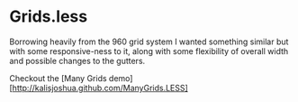 # Grids.less

Borrowing heavily from the 960 grid system I wanted something similar but with some responsive-ness to it, along with some flexibility of overall width and possible changes to the gutters.


Checkout the [Many Grids demo][http://kalisjoshua.github.com/ManyGrids.LESS]